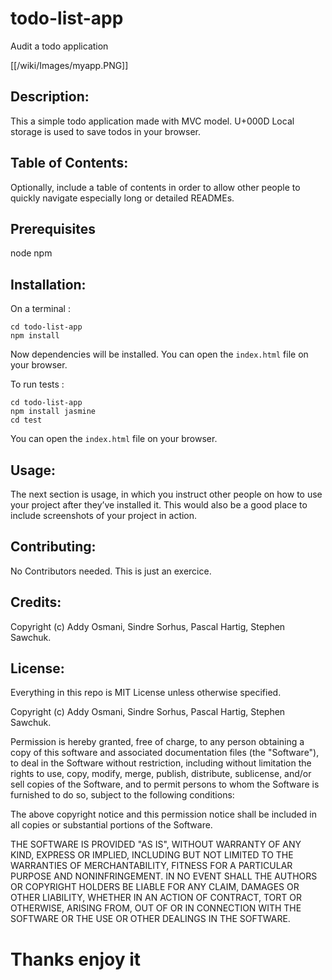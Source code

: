 # todo-list-app
Audit a todo application

[[/wiki/Images/myapp.PNG]]


## Description: 
This a simple todo application made with MVC model. U+000D
Local storage is used to save todos in your browser.


## Table of Contents: 
Optionally, include a table of contents in order to allow other people to quickly navigate especially long or detailed READMEs.
## Prerequisites

node
npm

## Installation: 

On a terminal :
```
cd todo-list-app
npm install
```
Now dependencies will be installed.
You can open the ```index.html``` file on your browser.

To run tests :
```
cd todo-list-app
npm install jasmine
cd test
```
You can open the ```index.html``` file on your browser.


## Usage: 
The next section is usage, in which you instruct other people on how to use your project after they’ve installed it. This would also be a good place to include screenshots of your project in action.

## Contributing: 

No Contributors needed. This is just an exercice.

## Credits: 

Copyright (c) Addy Osmani, Sindre Sorhus, Pascal Hartig, Stephen Sawchuk.

## License: 

Everything in this repo is MIT License unless otherwise specified.

Copyright (c) Addy Osmani, Sindre Sorhus, Pascal Hartig, Stephen Sawchuk.

Permission is hereby granted, free of charge, to any person obtaining a copy of this software and associated documentation files (the "Software"), to deal in the Software without restriction, including without limitation the rights to use, copy, modify, merge, publish, distribute, sublicense, and/or sell copies of the Software, and to permit persons to whom the Software is furnished to do so, subject to the following conditions:

The above copyright notice and this permission notice shall be included in all copies or substantial portions of the Software.

THE SOFTWARE IS PROVIDED "AS IS", WITHOUT WARRANTY OF ANY KIND, EXPRESS OR IMPLIED, INCLUDING BUT NOT LIMITED TO THE WARRANTIES OF MERCHANTABILITY, FITNESS FOR A PARTICULAR PURPOSE AND NONINFRINGEMENT. IN NO EVENT SHALL THE AUTHORS OR COPYRIGHT HOLDERS BE LIABLE FOR ANY CLAIM, DAMAGES OR OTHER LIABILITY, WHETHER IN AN ACTION OF CONTRACT, TORT OR OTHERWISE, ARISING FROM, OUT OF OR IN CONNECTION WITH THE SOFTWARE OR THE USE OR OTHER DEALINGS IN THE SOFTWARE.

# Thanks enjoy it

